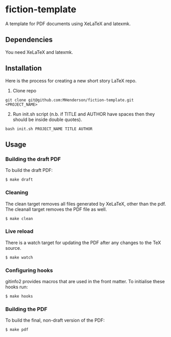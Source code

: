 # fiction-template

A template for PDF documents using XeLaTeX and latexmk.

## Dependencies

You need XeLaTeX and latexmk.

## Installation

Here is the process for creating a new short story LaTeX repo.

1. Clone repo
  
  ```
  git clone git@github.com:MHenderson/fiction-template.git <PROJECT_NAME>
  ```
  
2. Run init.sh script (n.b. if TITLE and AUTHOR have spaces then they should be inside double quotes).
  
  ```
  bash init.sh PROJECT_NAME TITLE AUTHOR
  ```
  
## Usage

### Building the draft PDF

To build the draft PDF:

    $ make draft

### Cleaning

The clean target removes all files generated by XeLaTeX,
other than the pdf. The cleanall target removes the PDF file
as well.
    
    $ make clean

### Live reload

There is a watch target for updating the PDF after any changes
to the TeX source.

    $ make watch

### Configuring hooks

gitinfo2 provides macros that are used in the front matter.
To initialise these hooks run:

    $ make hooks

### Building the PDF

To build the final, non-draft version of the PDF:

    $ make pdf

